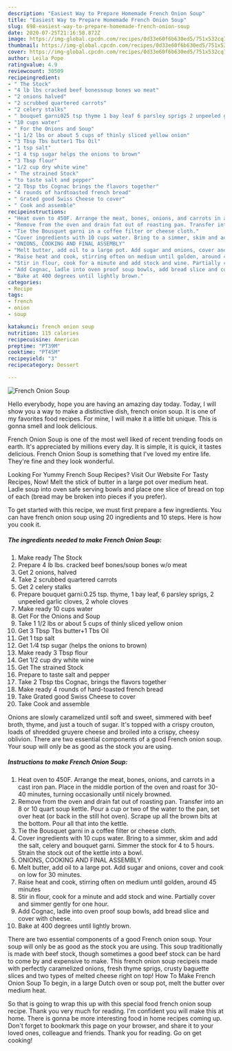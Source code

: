 ```yaml
---
description: "Easiest Way to Prepare Homemade French Onion Soup"
title: "Easiest Way to Prepare Homemade French Onion Soup"
slug: 698-easiest-way-to-prepare-homemade-french-onion-soup
date: 2020-07-25T21:16:58.872Z
image: https://img-global.cpcdn.com/recipes/0d33e60f6b630ed5/751x532cq70/french-onion-soup-recipe-main-photo.jpg
thumbnail: https://img-global.cpcdn.com/recipes/0d33e60f6b630ed5/751x532cq70/french-onion-soup-recipe-main-photo.jpg
cover: https://img-global.cpcdn.com/recipes/0d33e60f6b630ed5/751x532cq70/french-onion-soup-recipe-main-photo.jpg
author: Leila Pope
ratingvalue: 4.9
reviewcount: 30509
recipeingredient:
- " The Stock"
- "4 lb lbs cracked beef bonessoup bones wo meat"
- "2 onions halved"
- "2 scrubbed quartered carrots"
- "2 celery stalks"
- " bouquet garni025 tsp thyme 1 bay leaf 6 parsley sprigs 2 unpeeled garlic cloves 2 whole cloves"
- "10 cups water"
- " For the Onions and Soup"
- "1 1/2 lbs or about 5 cups of thinly sliced yellow onion"
- "3 Tbsp Tbs butter1 Tbs Oil"
- "1 tsp salt"
- "1 4 tsp sugar helps the onions to brown"
- "3 Tbsp flour"
- "1/2 cup dry white wine"
- " The strained Stock"
- "to taste salt and pepper"
- "2 Tbsp tbs Cognac brings the flavors together"
- "4 rounds of hardtoasted french bread"
- " Grated good Swiss Cheese to cover"
- " Cook and assemble"
recipeinstructions:
- "Heat oven to 450F. Arrange the meat, bones, onions, and carrots in a cast iron pan. Place in the middle portion of the oven and roast for 30-40 minutes, turning occasionally until nicely browned."
- "Remove from the oven and drain fat out of roasting pan. Transfer into an 8 or 10 quart soup kettle. Pour a cup or two of the water to the pan, set over heat (or back in the still hot oven). Scrape up all the brown bits at the bottom. Pour all that into the kettle."
- "Tie the Bousquet garni in a coffee filter or cheese cloth."
- "Cover ingredients with 10 cups water. Bring to a simmer, skim and add the salt, celery and bouquet garni. Simmer the stock for 4 to 5 hours. Strain the stock out of the kettle into a bowl."
- "ONIONS, COOKING AND FINAL ASSEMBLY"
- "Melt butter, add oil to a large pot. Add sugar and onions, cover and cook on low for 30 minutes."
- "Raise heat and cook, stirring often on medium until golden, around 45 minutes"
- "Stir in flour, cook for a minute and add stock and wine. Partially cover and simmer gently for one hour."
- "Add Cognac, ladle into oven proof soup bowls, add bread slice and cover with cheese."
- "Bake at 400 degrees until lightly brown."
categories:
- Recipe
tags:
- french
- onion
- soup

katakunci: french onion soup 
nutrition: 115 calories
recipecuisine: American
preptime: "PT39M"
cooktime: "PT45M"
recipeyield: "3"
recipecategory: Dessert

---
```



![French Onion Soup](https://img-global.cpcdn.com/recipes/0d33e60f6b630ed5/751x532cq70/french-onion-soup-recipe-main-photo.jpg)

Hello everybody, hope you are having an amazing day today. Today, I will show you a way to make a distinctive dish, french onion soup. It is one of my favorites food recipes. For mine, I will make it a little bit unique. This is gonna smell and look delicious.

French Onion Soup is one of the most well liked of recent trending foods on earth. It's appreciated by millions every day. It is simple, it is quick, it tastes delicious. French Onion Soup is something that I've loved my entire life. They're fine and they look wonderful.

Looking For Yummy French Soup Recipes? Visit Our Website For Tasty Recipes, Now! Melt the stick of butter in a large pot over medium heat. Ladle soup into oven safe serving bowls and place one slice of bread on top of each (bread may be broken into pieces if you prefer).


To get started with this recipe, we must first prepare a few ingredients. You can have french onion soup using 20 ingredients and 10 steps. Here is how you cook it.

<!--inarticleads1-->

##### The ingredients needed to make French Onion Soup:

1. Make ready  The Stock
1. Prepare 4 lb lbs. cracked beef bones/soup bones w/o meat
1. Get 2 onions, halved
1. Take 2 scrubbed quartered carrots
1. Get 2 celery stalks
1. Prepare  bouquet garni:0.25 tsp. thyme, 1 bay leaf, 6 parsley sprigs, 2 unpeeled garlic cloves, 2 whole cloves
1. Make ready 10 cups water
1. Get  For the Onions and Soup
1. Take 1 1/2 lbs or about 5 cups of thinly sliced yellow onion
1. Get 3 Tbsp Tbs butter+1 Tbs Oil
1. Get 1 tsp salt
1. Get 1 ⁄4 tsp sugar (helps the onions to brown)
1. Make ready 3 Tbsp flour
1. Get 1/2 cup dry white wine
1. Get  The strained Stock
1. Prepare to taste salt and pepper
1. Take 2 Tbsp tbs Cognac, brings the flavors together
1. Make ready 4 rounds of hard-toasted french bread
1. Take  Grated good Swiss Cheese to cover
1. Take  Cook and assemble


Onions are slowly caramelized until soft and sweet, simmered with beef broth, thyme, and just a touch of sugar. It&#39;s topped with a crispy crouton, loads of shredded gruyere cheese and broiled into a crispy, cheesy oblivion. There are two essential components of a good French onion soup. Your soup will only be as good as the stock you are using. 

<!--inarticleads2-->

##### Instructions to make French Onion Soup:

1. Heat oven to 450F. Arrange the meat, bones, onions, and carrots in a cast iron pan. Place in the middle portion of the oven and roast for 30-40 minutes, turning occasionally until nicely browned.
1. Remove from the oven and drain fat out of roasting pan. Transfer into an 8 or 10 quart soup kettle. Pour a cup or two of the water to the pan, set over heat (or back in the still hot oven). Scrape up all the brown bits at the bottom. Pour all that into the kettle.
1. Tie the Bousquet garni in a coffee filter or cheese cloth.
1. Cover ingredients with 10 cups water. Bring to a simmer, skim and add the salt, celery and bouquet garni. Simmer the stock for 4 to 5 hours. Strain the stock out of the kettle into a bowl.
1. ONIONS, COOKING AND FINAL ASSEMBLY
1. Melt butter, add oil to a large pot. Add sugar and onions, cover and cook on low for 30 minutes.
1. Raise heat and cook, stirring often on medium until golden, around 45 minutes
1. Stir in flour, cook for a minute and add stock and wine. Partially cover and simmer gently for one hour.
1. Add Cognac, ladle into oven proof soup bowls, add bread slice and cover with cheese.
1. Bake at 400 degrees until lightly brown.


There are two essential components of a good French onion soup. Your soup will only be as good as the stock you are using. This soup traditionally is made with beef stock, though sometimes a good beef stock can be hard to come by and expensive to make. This french onion soup recipeis made with perfectly caramelized onions, fresh thyme sprigs, crusty baguette slices and two types of melted cheese right on top! How To Make French Onion Soup To begin, in a large Dutch oven or soup pot, melt the butter over medium heat. 

So that is going to wrap this up with this special food french onion soup recipe. Thank you very much for reading. I'm confident you will make this at home. There is gonna be more interesting food in home recipes coming up. Don't forget to bookmark this page on your browser, and share it to your loved ones, colleague and friends. Thank you for reading. Go on get cooking!
